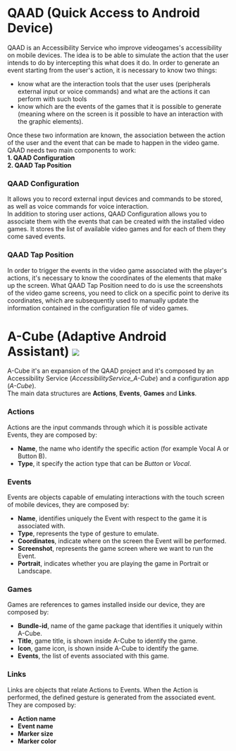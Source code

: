 # QAAD (Quick Access to Android Device)
QAAD is an Accessibility Service who improve videogames's accessibility on mobile devices. 
The idea is to be able to simulate the action that the user intends to do by intercepting this what does it do.
In order to generate an event starting from the user's action, it is necessary to know two things:
* know what are the interaction tools that the user uses (peripherals external input or voice commands) and what are the actions it can perform with such tools
* know which are the events of the games that it is possible to generate (meaning where on the screen is it possible to have an interaction with the graphic elements).

Once these two information are known, the association between the action of the user and the event that can be made to happen in the video game. QAAD needs two main components to work:  
**1. QAAD Configuration**  
**2. QAAD Tap Position**

### QAAD Configuration  
It allows you to record external input devices and commands to be stored, as well as voice commands for voice interaction.  
In addition to storing user actions, QAAD Configuration allows you to associate them with the events that can be created with the installed video games. It stores the list of available video games and for each of them they come saved events.  

### QAAD Tap Position  
In order to trigger the events in the video game associated with the player's actions, it's necessary to know the coordinates of the elements that make up the screen.
What QAAD Tap Position need to do is use the screenshots of the video game screens, you need to click on a specific point to derive its coordinates, which are subsequently used
to manually update the information contained in the configuration file of video games.  

# A-Cube (Adaptive Android Assistant) <img src="img/ic_launcher.png">  
A-Cube it's an expansion of the QAAD project and it's composed by an Accessibility Service (*AccessibilityService_A-Cube*) and a configuration app (*A-Cube*).  
The main data structures are **Actions**, **Events**, **Games** and **Links**.  
### Actions ###
Actions are the input commands through which it is possible activate Events, they are composed by:  
  * **Name**, the name who identify the specific action (for example Vocal A or Button B).  
  * **Type**, it specify the action type that can be *Button* or *Vocal*.   

### Events ###
Events are objects capable of emulating interactions with the touch screen of mobile devices, they are composed by:
  * **Name**, identifies uniquely the Event with respect to the game it is associated with.  
  * **Type**, represents the type of gesture to emulate.
  * **Coordinates**, indicate where on the screen the Event will be performed.  
  * **Screenshot**, represents the game screen where we want to run the Event.  
  * **Portrait**, indicates whether you are playing the game in Portrait or Landscape.  
  
### Games ###
Games are references to games installed inside our device, they are composed by:  
  * **Bundle-id**, name of the game package that identifies it uniquely within A-Cube.  
  * **Title**, game title, is shown inside A-Cube to identify the game.  
  * **Icon**, game icon, is shown inside A-Cube to identify the game.   
  * **Events**, the list of events associated with this game.  

### Links ###
Links are objects that relate Actions to Events. When the Action is performed, the defined gesture is generated from the associated event. They are composed by:  
  * **Action name**    
  * **Event name**  
  * **Marker size**    
  * **Marker color**  
